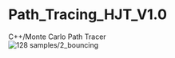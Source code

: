 # Path_Tracing_HJT_V1.0
C++/Monte Carlo Path Tracer               
![128 samples/2_bouncing](https://github.com/Huang2077/Path_Tracing_HJT_V1.0/blob/master/PathTracing_128Sample_2Bounce.PNG)
